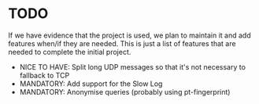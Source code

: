 # TODO

If we have evidence that the project is used, we plan to maintain it and add features when/if they are needed.
This is just a list of features that are needed to complete the initial project.

* NICE TO HAVE: Split long UDP messages so that it's not necessary to fallback to TCP
* MANDATORY: Add support for the Slow Log
* MANDATORY: Anonymise queries (probably using pt-fingerprint)


